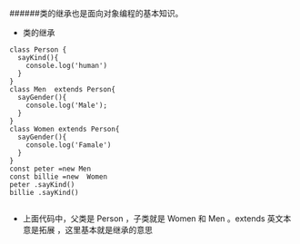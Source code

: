 ######类的继承也是面向对象编程的基本知识。

* 类的继承

```
class Person {
  sayKind(){
    console.log('human')
  }
}
class Men  extends Person{
  sayGender(){
    console.log('Male');
  }
}
class Women extends Person{
  sayGender(){
    console.log('Famale')
  }
}
const peter =new Men
const billie =new  Women
peter .sayKind()
billie .sayKind()


```
* 上面代码中，父类是 Person ，子类就是 Women 和 Men 。extends 英文本意是拓展 ，这里基本就是继承的意思
